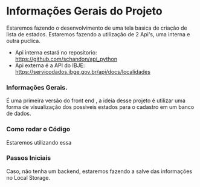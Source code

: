 # Informações Gerais do Projeto
Estaremos fazendo o desenvolvimento de uma tela basica de criação de lista de estados.
Estaremos fazendo a utilização de 2 Api's, uma interna e outra puclica.
* Api interna estará no repositorio: https://github.com/schandon/api_python
* Api externa é a API do IBJE: https://servicodados.ibge.gov.br/api/docs/localidades
  

### Informações Gerais.
É uma primeira versão do front end , a ideia desse projeto é utilizar uma forma de visualização dos possiveis estados para o cadastro em um banco de dados. 

### Como rodar o Código
Estaremos utilizando essa 

### Passos Iniciais
Caso, não tenha um backend, estaremos fazendo a salve das informações no Local Storage.

